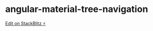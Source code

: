 # angular-material-tree-navigation

[Edit on StackBlitz ⚡️](https://stackblitz.com/edit/quartium-material-tree)